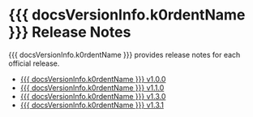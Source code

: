 # {{{ docsVersionInfo.k0rdentName }}} Release Notes

{{{ docsVersionInfo.k0rdentName }}} provides release notes for each official release.

- [{{{ docsVersionInfo.k0rdentName }}} v1.0.0](release-notes-v1.0.0.md)
- [{{{ docsVersionInfo.k0rdentName }}} v1.1.0](release-notes-v1.1.0.md)
- [{{{ docsVersionInfo.k0rdentName }}} v1.3.0](release-notes-v1.3.0.md)
- [{{{ docsVersionInfo.k0rdentName }}} v1.3.1](release-notes-v1.3.1.md)

